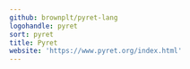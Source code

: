 ```yaml
---
github: brownplt/pyret-lang
logohandle: pyret
sort: pyret
title: Pyret
website: 'https://www.pyret.org/index.html'
---
```

